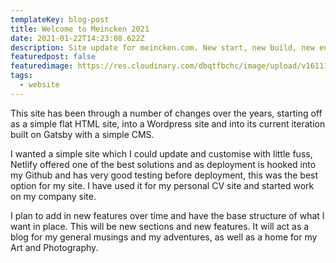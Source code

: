 ```yaml
---
templateKey: blog-post
title: Welcome to Meincken 2021
date: 2021-01-22T14:23:08.622Z
description: Site update for meincken.com. New start, new build, new environment.
featuredpost: false
featuredimage: https://res.cloudinary.com/dbqtfbchc/image/upload/v1611178494/nick-and-gayle-kinabalu_oehgvg.jpg
tags:
  - website
---
```

This site has been through a number of changes over the years, starting off as a simple flat HTML site, into a Wordpress site and into its current iteration built on Gatsby with a simple CMS.

I wanted a simple site which I could update and customise with little fuss, Netlify offered one of the best solutions and as deployment is hooked into my Github and has very good testing before deployment, this was the best option for my site. I have used it for my personal CV site and started work on my company site.

I plan to add in new features over time and have the base structure of what I want in place. This will be new sections and new features. It will act as a blog for my general musings and my adventures, as well as a home for my Art and Photography.